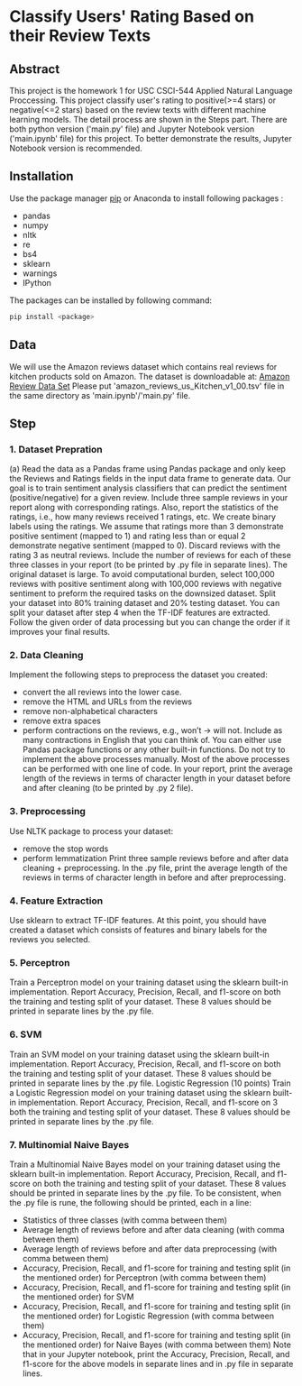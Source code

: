 # Classify Users' Rating Based on their Review Texts

## Abstract
This project is the homework 1 for USC CSCI-544 Applied Natural Language Proccessing. This project classify user's rating to positive(>=4 stars) or negative(<=2 stars) based on the review texts with different machine learning models. The detail process are shown in the Steps part. There are both python version ('main.py' file) and Jupyter Notebook version ('main.ipynb' file) for this project. To better demonstrate the results, Jupyter Notebook version is recommended.

## Installation

Use the package manager [pip](https://pip.pypa.io/en/stable/) or Anaconda to install following packages :

- pandas
- numpy
- nltk
- re
- bs4
- sklearn
- warnings
- IPython

The packages can be installed by following command:
```bash
pip install <package>
```

## Data
We will use the Amazon reviews dataset which contains real reviews for
kitchen products sold on Amazon. The dataset is downloadable at: [Amazon Review Data Set](https://s3.amazonaws.com/amazon-reviews-pds/tsv/amazon_reviews_us_Kitchen_v1_00.tsv.gz)
Please put 'amazon_reviews_us_Kitchen_v1_00.tsv' file in the same directory as 'main.ipynb'/'main.py' file.


## Step
### 1. Dataset Prepration
(a)
Read the data as a Pandas frame using Pandas package and only keep the
Reviews and Ratings fields in the input data frame to generate data. Our
goal is to train sentiment analysis classifiers that can predict the sentiment
(positive/negative) for a given review.
Include three sample reviews in your report along with corresponding
ratings. Also, report the statistics of the ratings, i.e., how many reviews
received 1 ratings, etc.
We create binary labels using the ratings. We assume that ratings more
than 3 demonstrate positive sentiment (mapped to 1) and rating less than
or equal 2 demonstrate negative sentiment (mapped to 0). Discard reviews
with the rating 3 as neutral reviews. Include the number of reviews for each
of these three classes in your report (to be printed by .py file in separate
lines).
The original dataset is large. To avoid computational burden, select
100,000 reviews with positive sentiment along with 100,000 reviews with
negative sentiment to preform the required tasks on the downsized dataset.
Split your dataset into 80% training dataset and 20% testing dataset. You
can split your dataset after step 4 when the TF-IDF features are extracted.
Follow the given order of data processing but you can change the order if
it improves your final results.
### 2. Data Cleaning
Implement the following steps to preprocess the dataset you created:
- convert the all reviews into the lower case.
- remove the HTML and URLs from the reviews
- remove non-alphabetical characters
- remove extra spaces
- perform contractions on the reviews, e.g., won’t → will not. Include as
many contractions in English that you can think of.
You can either use Pandas package functions or any other built-in functions. Do not try to implement the above processes manually. Most of the
above processes can be performed with one line of code.
In your report, print the average length of the reviews in terms of character length in your dataset before and after cleaning (to be printed by .py
2
file).
### 3. Preprocessing
Use NLTK package to process your dataset:
- remove the stop words
- perform lemmatization
Print three sample reviews before and after data cleaning + preprocessing.
In the .py file, print the average length of the reviews in terms of character
length in before and after preprocessing.
### 4. Feature Extraction
Use sklearn to extract TF-IDF features. At this point, you should have
created a dataset which consists of features and binary labels for the reviews
you selected.
### 5. Perceptron
Train a Perceptron model on your training dataset using the sklearn built-in
implementation. Report Accuracy, Precision, Recall, and f1-score on both
the training and testing split of your dataset. These 8 values should be
printed in separate lines by the .py file.
### 6. SVM
Train an SVM model on your training dataset using the sklearn built-in
implementation. Report Accuracy, Precision, Recall, and f1-score on both
the training and testing split of your dataset. These 8 values should be
printed in separate lines by the .py file.
Logistic Regression (10 points)
Train a Logistic Regression model on your training dataset using the sklearn
built-in implementation. Report Accuracy, Precision, Recall, and f1-score on
3
both the training and testing split of your dataset. These 8 values should be
printed in separate lines by the .py file.
### 7. Multinomial Naive Bayes
Train a Multinomial Naive Bayes model on your training dataset using the
sklearn built-in implementation. Report Accuracy, Precision, Recall, and f1-
score on both the training and testing split of your dataset. These 8 values
should be printed in separate lines by the .py file.
To be consistent, when the .py file is rune, the following should be printed,
each in a line:
- Statistics of three classes (with comma between them)
- Average length of reviews before and after data cleaning (with comma
between them)
- Average length of reviews before and after data preprocessing (with
comma between them)
- Accuracy, Precision, Recall, and f1-score for training and testing split
(in the mentioned order) for Perceptron (with comma between them)
- Accuracy, Precision, Recall, and f1-score for training and testing split
(in the mentioned order) for SVM
- Accuracy, Precision, Recall, and f1-score for training and testing split
(in the mentioned order) for Logistic Regression (with comma between them)
- Accuracy, Precision, Recall, and f1-score for training and testing split
(in the mentioned order) for Naive Bayes (with comma between them)
Note that in your Jupyter notebook, print the Accuracy, Precision, Recall,
and f1-score for the above models in separate lines and in .py file in separate
lines.
